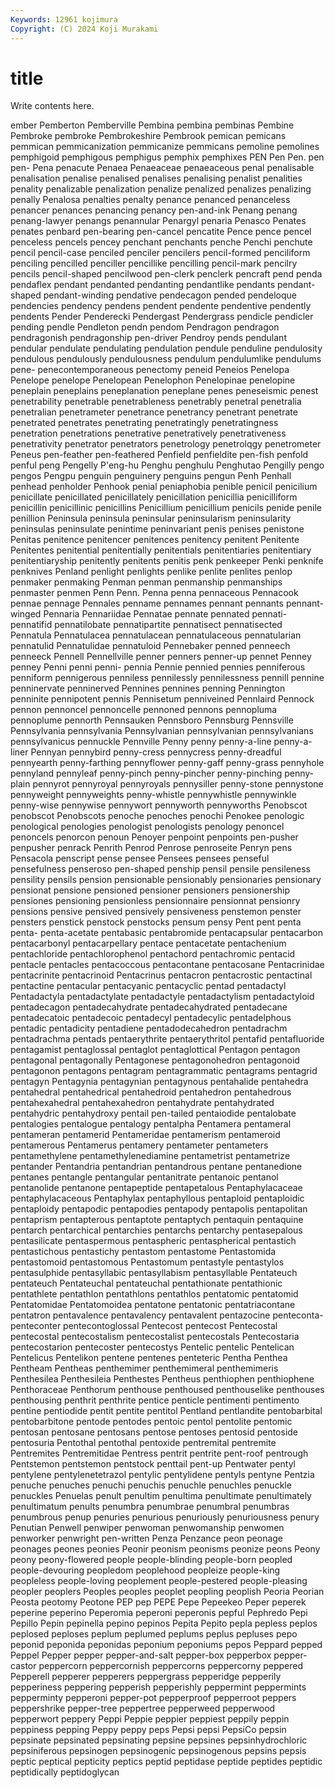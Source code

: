 ```yaml
---
Keywords: 12961 kojimura
Copyright: (C) 2024 Koji Murakami
---
```


# title

Write contents here.



ember Pemberton Pemberville Pembina pembina pembinas Pembine Pembroke pembroke Pembrokeshire
Pembrook pemican pemicans pemmican pemmicanization pemmicanize pemmicans pemoline pemolines pemphigoid
pemphigous pemphigus pemphix pemphixes PEN Pen Pen. pen pen- Pena
penacute Penaea Penaeaceae penaeaceous penal penalisable penalisation penalise penalised penalises
penalising penalist penalities penality penalizable penalization penalize penalized penalizes penalizing
penally Penalosa penalties penalty penance penanced penanceless penancer penances penancing
penancy pen-and-ink Penang penang penang-lawyer penangs penannular Penargyl penaria Penasco
Penates penates penbard pen-bearing pen-cancel pencatite Pence pence pencel penceless
pencels pencey penchant penchants penche Penchi penchute pencil pencil-case penciled
penciler pencilers pencil-formed penciliform penciling pencilled penciller pencillike pencilling pencil-mark
pencilry pencils pencil-shaped pencilwood pen-clerk penclerk pencraft pend penda pendaflex
pendant pendanted pendanting pendantlike pendants pendant-shaped pendant-winding pendative pendecagon pended
pendeloque pendencies pendency pendens pendent pendente pendentive pendently pendents Pender
Penderecki Pendergast Pendergrass pendicle pendicler pending pendle Pendleton pendn pendom
Pendragon pendragon pendragonish pendragonship pen-driver Pendroy pends pendulant pendular pendulate
pendulating pendulation pendule penduline pendulosity pendulous pendulously pendulousness pendulum pendulumlike
pendulums pene- penecontemporaneous penectomy peneid Peneios Penelopa Penelope penelope Penelopean
Penelophon Penelopinae penelopine peneplain peneplains peneplanation peneplane penes peneseismic penest
penetrability penetrable penetrableness penetrably penetral penetralia penetralian penetrameter penetrance penetrancy
penetrant penetrate penetrated penetrates penetrating penetratingly penetratingness penetration penetrations penetrative
penetratively penetrativeness penetrativity penetrator penetrators penetrology penetrolqgy penetrometer Peneus pen-feather
pen-feathered Penfield penfieldite pen-fish penfold penful peng Pengelly P'eng-hu Penghu
penghulu Penghutao Pengilly pengo pengos Pengpu penguin penguinery penguins pengun
Penh Penhall penhead penholder Penhook penial peniaphobia penible penicil penicilium
penicillate penicillated penicillately penicillation penicillia penicilliform penicillin penicillinic penicillins Penicillium
penicillium penicils penide penile penillion Peninsula peninsula peninsular peninsularism peninsularity
peninsulas peninsulate penintime peninvariant penis penises penistone Penitas penitence penitencer
penitences penitency penitent Penitente Penitentes penitential penitentially penitentials penitentiaries penitentiary
penitentiaryship penitently penitents penitis penk penkeeper Penki penknife penknives Penland
penlight penlights penlike penlite penlites penlop penmaker penmaking Penman penman
penmanship penmanships penmaster penmen Penn Penn. Penna penna pennaceous Pennacook
pennae pennage Pennales penname pennames pennant pennants pennant-winged Pennaria Pennariidae
Pennatae pennate pennated pennati- pennatifid pennatilobate pennatipartite pennatisect pennatisected Pennatula
Pennatulacea pennatulacean pennatulaceous pennatularian pennatulid Pennatulidae pennatuloid Pennebaker penned penneech
penneeck Pennell Pennellville penner penners penner-up pennet Penney penney Penni
penni penni- pennia Pennie pennied pennies penniferous penniform pennigerous penniless
pennilessly pennilessness pennill pennine penninervate penninerved Pennines pennines penning Pennington
penninite pennipotent pennis Pennisetum penniveined Pennlaird Pennock pennon pennoncel pennoncelle
pennoned pennons pennopluma pennoplume pennorth Pennsauken Pennsboro Pennsburg Pennsville Pennsylvania
pennsylvania Pennsylvanian pennsylvanian pennsylvanians pennsylvanicus pennuckle Pennville Penny penny penny-a-line
penny-a-liner Pennyan pennybird penny-cress pennycress penny-dreadful pennyearth penny-farthing pennyflower penny-gaff
penny-grass pennyhole pennyland pennyleaf penny-pinch penny-pincher penny-pinching penny-plain pennyrot pennyroyal
pennyroyals pennysiller penny-stone pennystone pennyweight pennyweights penny-whistle pennywhistle pennywinkle penny-wise
pennywise pennywort pennyworth pennyworths Penobscot penobscot Penobscots penoche penoches penochi
Penokee penologic penological penologies penologist penologists penology penoncel penoncels penorcon
penoun Penoyer penpoint penpoints pen-pusher penpusher penrack Penrith Penrod Penrose
penroseite Penryn pens Pensacola penscript pense pensee Pensees pensees penseful
pensefulness penseroso pen-shaped penship pensil pensile pensileness pensility pensils pension
pensionable pensionably pensionaries pensionary pensionat pensione pensioned pensioner pensioners pensionership
pensiones pensioning pensionless pensionnaire pensionnat pensionry pensions pensive pensived pensively
pensiveness penstemon penster pensters penstick penstock penstocks pensum pensy Pent
pent penta penta- penta-acetate pentabasic pentabromide pentacapsular pentacarbon pentacarbonyl pentacarpellary
pentace pentacetate pentachenium pentachloride pentachlorophenol pentachord pentachromic pentacid pentacle pentacles
pentacoccous pentacontane pentacosane Pentacrinidae pentacrinite pentacrinoid Pentacrinus pentacron pentacrostic pentactinal
pentactine pentacular pentacyanic pentacyclic pentad pentadactyl Pentadactyla pentadactylate pentadactyle pentadactylism
pentadactyloid pentadecagon pentadecahydrate pentadecahydrated pentadecane pentadecatoic pentadecoic pentadecyl pentadecylic pentadelphous
pentadic pentadicity pentadiene pentadodecahedron pentadrachm pentadrachma pentads pentaerythrite pentaerythritol pentafid
pentafluoride pentagamist pentaglossal pentaglot pentaglottical Pentagon pentagon pentagonal pentagonally Pentagonese
pentagonohedron pentagonoid pentagonon pentagons pentagram pentagrammatic pentagrams pentagrid pentagyn Pentagynia
pentagynian pentagynous pentahalide pentahedra pentahedral pentahedrical pentahedroid pentahedron pentahedrous pentahexahedral
pentahexahedron pentahydrate pentahydrated pentahydric pentahydroxy pentail pen-tailed pentaiodide pentalobate pentalogies
pentalogue pentalogy pentalpha Pentamera pentameral pentameran pentamerid Pentameridae pentamerism pentameroid
pentamerous Pentamerus pentamery pentameter pentameters pentamethylene pentamethylenediamine pentametrist pentametrize pentander
Pentandria pentandrian pentandrous pentane pentanedione pentanes pentangle pentangular pentanitrate pentanoic
pentanol pentanolide pentanone pentapeptide pentapetalous Pentaphylacaceae pentaphylacaceous Pentaphylax pentaphyllous pentaploid
pentaploidic pentaploidy pentapodic pentapodies pentapody pentapolis pentapolitan pentaprism pentapterous pentaptote
pentaptych pentaquin pentaquine pentarch pentarchical pentarchies pentarchs pentarchy pentasepalous pentasilicate
pentaspermous pentaspheric pentaspherical pentastich pentastichous pentastichy pentastom pentastome Pentastomida pentastomoid
pentastomous Pentastomum pentastyle pentastylos pentasulphide pentasyllabic pentasyllabism pentasyllable Pentateuch pentateuch
Pentateuchal pentateuchal pentathionate pentathionic pentathlete pentathlon pentathlons pentathlos pentatomic pentatomid
Pentatomidae Pentatomoidea pentatone pentatonic pentatriacontane pentatron pentavalence pentavalency pentavalent pentazocine
penteconta- penteconter pentecontoglossal Pentecost pentecost Pentecostal pentecostal pentecostalism pentecostalist pentecostals
Pentecostaria pentecostarion pentecoster pentecostys Pentelic pentelic Pentelican Pentelicus Pentelikon pentene
pentenes penteteric Pentha Penthea Pentheam Pentheas penthemimer penthemimeral penthemimeris Penthesilea
Penthesileia Penthestes Pentheus penthiophen penthiophene Penthoraceae Penthorum penthouse penthoused penthouselike
penthouses penthousing penthrit penthrite pentice penticle pentimenti pentimento pentine pentiodide
pentit pentite pentitol Pentland pentlandite pentobarbital pentobarbitone pentode pentodes pentoic
pentol pentolite pentomic pentosan pentosane pentosans pentose pentoses pentosid pentoside
pentosuria Pentothal pentothal pentoxide pentremital pentremite Pentremites Pentremitidae Pentress pentrit
pentrite pent-roof pentrough Pentstemon pentstemon pentstock penttail pent-up Pentwater pentyl
pentylene pentylenetetrazol pentylic pentylidene pentyls pentyne Pentzia penuche penuches penuchi
penuchis penuchle penuchles penuckle penuckles Penuelas penult penultim penultima penultimate
penultimately penultimatum penults penumbra penumbrae penumbral penumbras penumbrous penup penuries
penurious penuriously penuriousness penury Penutian Penwell penwiper penwoman penwomanship penwomen
penworker penwright pen-written Penza Penzance peon peonage peonages peones peonies
Peonir peonism peonisms peonize peons Peony peony peony-flowered people people-blinding
people-born peopled people-devouring peopledom peoplehood peopleize people-king peopleless people-loving peoplement
people-pestered people-pleasing peopler peoplers Peoples peoples peoplet peopling peoplish Peoria
Peorian Peosta peotomy Peotone PEP pep PEPE Pepe Pepeekeo Peper
peperek peperine peperino Peperomia peperoni peperonis pepful Pephredo Pepi Pepillo
Pepin pepinella pepino pepinos Pepita Pepito pepla pepless peplos peplosed
peploses peplum peplumed peplums peplus pepluses pepo peponid peponida peponidas
peponium peponiums pepos Peppard pepped Peppel Pepper pepper pepper-and-salt pepper-box
pepperbox pepper-castor peppercorn peppercornish peppercorns peppercorny peppered Pepperell pepperer pepperers
peppergrass pepperidge pepperily pepperiness peppering pepperish pepperishly peppermint peppermints pepperminty
pepperoni pepper-pot pepperproof pepperroot peppers peppershrike pepper-tree peppertree pepperweed pepperwood
pepperwort peppery Peppi Peppie peppier peppiest peppily peppin peppiness pepping
Peppy peppy peps Pepsi pepsi PepsiCo pepsin pepsinate pepsinated pepsinating
pepsine pepsines pepsinhydrochloric pepsiniferous pepsinogen pepsinogenic pepsinogenous pepsins pepsis peptic
peptical pepticity peptics peptid peptidase peptide peptides peptidic peptidically peptidoglycan
